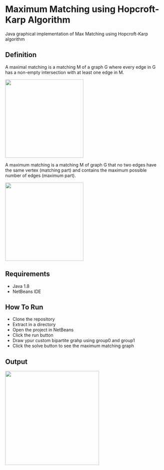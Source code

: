 # Maximum Matching using Hopcroft-Karp Algorithm


Java graphical implementation of Max Matching using Hopcroft-Karp algorithm

## Definition


A maximal matching is a matching M of a graph G where every edge in G has a non-empty intersection with at least one edge in M.

<img src="https://user-images.githubusercontent.com/47594854/143727109-50dbad90-230d-412f-8d4d-31d01ab89d36.jpg" width="250">


A maximum matching is a matching M of graph G that no two edges have the same vertex (matching part) and contains the maximum possible number of edges (maximum part).

<img src="https://user-images.githubusercontent.com/47594854/143727095-1cfb3698-f0cd-4f2e-8858-d86e4e5a8e66.jpg" width="250">


## Requirements


* Java 1.8
* NetBeans IDE 


## How To Run


* Clone the repository
* Extract in a directory
* Open the project in NetBeans
* Click the run button
* Draw ypur custom bipartite grahp using group0 and group1  
* Click the solve button to see the maximum matching graph


## Output


<img src="https://user-images.githubusercontent.com/47594854/143727139-803e8697-be41-4e2c-a3e5-7a746adeb74f.jpg" width="300">





